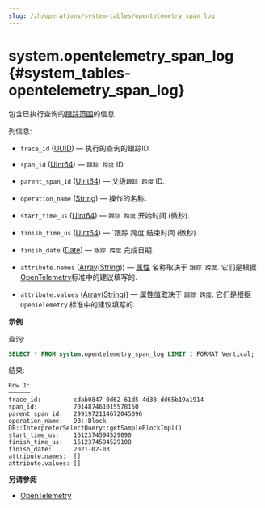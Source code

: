 ```yaml
---
slug: /zh/operations/system-tables/opentelemetry_span_log
---
```

# system.opentelemetry_span_log {#system_tables-opentelemetry_span_log}

包含已执行查询的[跟踪范围](https://opentracing.io/docs/overview/spans/)的信息.

列信息:

-   `trace_id` ([UUID](../../sql-reference/data-types/uuid.md)) — 执行的查询的跟踪ID.

-   `span_id` ([UInt64](../../sql-reference/data-types/int-uint.md)) — `跟踪 跨度` ID.

-   `parent_span_id` ([UInt64](../../sql-reference/data-types/int-uint.md)) — 父级`跟踪 跨度` ID.

-   `operation_name` ([String](../../sql-reference/data-types/string.md)) — 操作的名称.

-   `start_time_us` ([UInt64](../../sql-reference/data-types/int-uint.md)) — `跟踪 跨度` 开始时间 (微秒).

-   `finish_time_us` ([UInt64](../../sql-reference/data-types/int-uint.md)) — `跟踪 跨度 结束时间 (微秒).

-   `finish_date` ([Date](../../sql-reference/data-types/date.md)) — `跟踪 跨度` 完成日期.

-   `attribute.names` ([Array](../../sql-reference/data-types/array.md)([String](../../sql-reference/data-types/string.md))) — [属性](https://opentelemetry.io/docs/go/instrumentation/#attributes) 名称取决于 `跟踪 跨度`. 它们是根据[OpenTelemetry](https://opentelemetry.io/)标准中的建议填写的.

-   `attribute.values` ([Array](../../sql-reference/data-types/array.md)([String](../../sql-reference/data-types/string.md))) — 属性值取决于 `跟踪 跨度`. 它们是根据 `OpenTelemetry` 标准中的建议填写的.

**示例**

查询:

``` sql
SELECT * FROM system.opentelemetry_span_log LIMIT 1 FORMAT Vertical;
```

结果:

``` text
Row 1:
──────
trace_id:         cdab0847-0d62-61d5-4d38-dd65b19a1914
span_id:          701487461015578150
parent_span_id:   2991972114672045096
operation_name:   DB::Block DB::InterpreterSelectQuery::getSampleBlockImpl()
start_time_us:    1612374594529090
finish_time_us:   1612374594529108
finish_date:      2021-02-03
attribute.names:  []
attribute.values: []
```

**另请参阅**

-   [OpenTelemetry](../../operations/opentelemetry.mdx)

